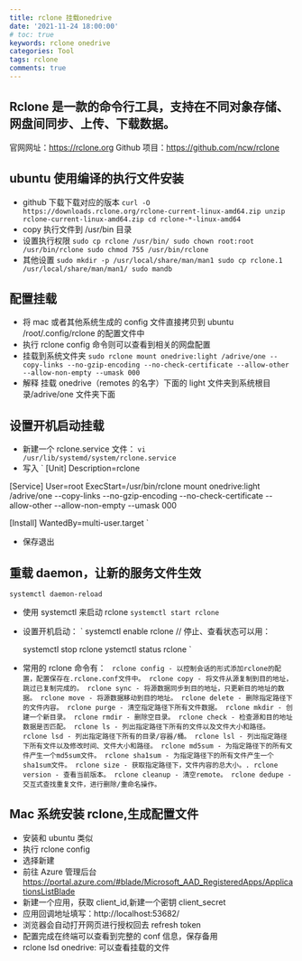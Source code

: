 ```yaml
---
title: rclone 挂载onedrive
date: '2021-11-24 18:00:00'
# toc: true
keywords: rclone onedrive
categories: Tool
tags: rclone
comments: true
---
```


## Rclone 是一款的命令行工具，支持在不同对象存储、网盘间同步、上传、下载数据。

官网网址：https://rclone.org
Github 项目：https://github.com/ncw/rclone

## ubuntu 使用编译的执行文件安装

- github 下载下载对应的版本
  `curl -O https://downloads.rclone.org/rclone-current-linux-amd64.zip unzip rclone-current-linux-amd64.zip cd rclone-*-linux-amd64`
- copy 执行文件到 /usr/bin 目录
- 设置执行权限
  `sudo cp rclone /usr/bin/ sudo chown root:root /usr/bin/rclone sudo chmod 755 /usr/bin/rclone`
- 其他设置
  `sudo mkdir -p /usr/local/share/man/man1 sudo cp rclone.1 /usr/local/share/man/man1/ sudo mandb`

## 配置挂载

- 将 mac 或者其他系统生成的 config 文件直接拷贝到 ubuntu /root/.config/rclone 的配置文件中
- 执行 rclone config 命令则可以查看到相关的网盘配置
- 挂载到系统文件夹
  `sudo rclone mount onedrive:light /adrive/one --copy-links --no-gzip-encoding --no-check-certificate --allow-other --allow-non-empty --umask 000`
- 解释 挂载 onedrive（remotes 的名字）下面的 light 文件夹到系统根目录/adrive/one 文件夹下面

## 设置开机启动挂载

- 新建一个 rclone.service 文件：
  `vi /usr/lib/systemd/system/rclone.service`
- 写入
  `
  [Unit]
  Description=rclone

[Service]
User=root
ExecStart=/usr/bin/rclone mount onedrive:light /adrive/one --copy-links --no-gzip-encoding --no-check-certificate --allow-other --allow-non-empty --umask 000

[Install]
WantedBy=multi-user.target
`

- 保存退出

## 重载 daemon，让新的服务文件生效

`systemctl daemon-reload`

- 使用 systemctl 来启动 rclone
  `systemctl start rclone`
- 设置开机启动：
  `
  systemctl enable rclone
  // 停止、查看状态可以用：

  systemctl stop rclone
  ystemctl status rclone
  `

- 常用的 rclone 命令有：
  ` rclone config - 以控制会话的形式添加rclone的配置，配置保存在.rclone.conf文件中。 rclone copy - 将文件从源复制到目的地址，跳过已复制完成的。 rclone sync - 将源数据同步到目的地址，只更新目的地址的数据。 rclone move - 将源数据移动到目的地址。 rclone delete - 删除指定路径下的文件内容。 rclone purge - 清空指定路径下所有文件数据。 rclone mkdir - 创建一个新目录。 rclone rmdir - 删除空目录。 rclone check - 检查源和目的地址数据是否匹配。 rclone ls - 列出指定路径下所有的文件以及文件大小和路径。 rclone lsd - 列出指定路径下所有的目录/容器/桶。 rclone lsl - 列出指定路径下所有文件以及修改时间、文件大小和路径。 rclone md5sum - 为指定路径下的所有文件产生一个md5sum文件。 rclone sha1sum - 为指定路径下的所有文件产生一个sha1sum文件。 rclone size - 获取指定路径下，文件内容的总大小。. rclone version - 查看当前版本。 rclone cleanup - 清空remote。 rclone dedupe - 交互式查找重复文件，进行删除/重命名操作。`

## Mac 系统安装 rclone,生成配置文件

- 安装和 ubuntu 类似
- 执行 rclone config
- 选择新建
- 前往 Azure 管理后台 https://portal.azure.com/#blade/Microsoft_AAD_RegisteredApps/ApplicationsListBlade
- 新建一个应用，获取 client_id,新建一个密钥 client_secret
- 应用回调地址填写：http://localhost:53682/
- 浏览器会自动打开网页进行授权回去 refresh token
- 配置完成在终端可以查看到完整的 conf 信息，保存备用
- rclone lsd onedrive: 可以查看挂载的文件
